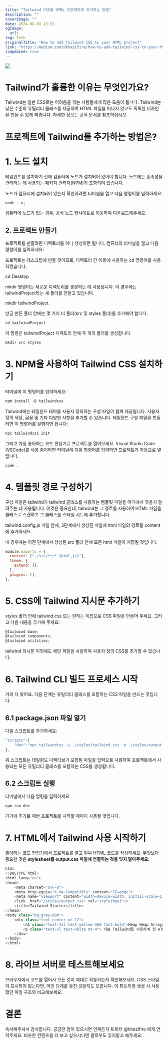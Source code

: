 ```yaml
---
title: "Tailwind CSS를 HTML 프로젝트에 추가하는 방법"
description: ""
coverImage: ""
date: 2024-08-03 15:53
ogImage: 
  url: 
tag: Tech
originalTitle: "How to add Tailwind CSS to your HTML project"
link: "https://medium.com/@khazifire/how-to-add-tailwind-css-to-your-html-project-ef06fcd8dcc9"
isUpdated: true
---
```






<img src="/assets/img/HowtoaddTailwindCSStoyourHTMLproject_0.png" />

# Tailwind가 훌륭한 이유는 무엇인가요?

Tailwind는 일반 CSS로는 어려움을 겪는 사람들에게 많은 도움이 됩니다. Tailwind는 낮은 수준의 유틸리티 클래스를 제공하여 HTML 파일을 떠나지 않고도 독특한 디자인을 만들 수 있게 해줍니다. 자세한 정보는 공식 문서를 참조하십시오.

# 프로젝트에 Tailwind를 추가하는 방법은?

<div class="content-ad"></div>

# 1. 노드 설치

테일윈드를 설치하기 전에 컴퓨터에 노드가 설치되어 있어야 합니다. 노드에는 종속성을 관리하는 데 사용되는 패키지 관리자(NPM)가 포함되어 있습니다.

노드가 컴퓨터에 설치되어 있는지 확인하려면 터미널을 열고 다음 명령어를 입력하세요:

```js
node - v;
```

<div class="content-ad"></div>

컴퓨터에 노드가 없는 경우, 공식 노드 웹사이트로 이동하여 다운로드해주세요.

## 2. 프로젝트 만들기

프로젝트를 만들려면 디렉토리를 하나 생성하면 됩니다. 컴퓨터의 터미널을 열고 다음 명령어를 입력하세요:

프로젝트는 데스크탑에 만들 것이므로, 디렉토리 간 이동에 사용하는 cd 명령어를 사용하겠습니다.

<div class="content-ad"></div>


cd Desktop


mkdir 명령어는 새로운 디렉토리를 생성하는 데 사용됩니다. 이 경우에는 tailwindProject라는 새 폴더를 만들고 있습니다.


mkdir tailwindProject


방금 만든 폴더 안에는 몇 가지 더 폴더(src 및 styles 폴더)를 추가해야 합니다.

<div class="content-ad"></div>

```js
cd tailwindProject
```

이 명령은 tailwindProject 디렉토리 안에 두 개의 폴더를 생성합니다.

```js
mkdir src styles
```

# 3. NPM을 사용하여 Tailwind CSS 설치하기

<div class="content-ad"></div>

터미널에 이 명령어를 입력하세요:

```js
npm install -D tailwindcss
```

Tailwind에는 테일윈드 테마를 사용자 정의하는 구성 파일이 함께 제공됩니다. 사용자 정의 색상, 글꼴 및 기타 다양한 사항을 추가할 수 있습니다. 테일윈드 구성 파일을 만들려면 이 명령어를 실행하면 됩니다:

```js
npx tailwindcss init
```

<div class="content-ad"></div>

그리고 가장 좋아하는 코드 편집기로 프로젝트를 열어보세요. Visual Studio Code (VSCode)를 사용 중이라면 터미널에 다음 명령어를 입력하면 프로젝트가 자동으로 열립니다.

```js
code .
```

# 4. 템플릿 경로 구성하기

구성 파일은 tailwind가 tailwind 클래스를 사용하는 템플릿 파일을 어디에서 찾을지 알려주는 데 사용됩니다. 이것은 중요한데, tailwind는 그 경로를 사용하여 HTML 파일을 클래스로 스캔하고 그 클래스를 스타일 시트에 추가합니다.

<div class="content-ad"></div>

tailwind.config.js 파일 안에, 3단계에서 생성된 파일에 html 파일의 경로를 content에 추가하세요.

내 경우에는 이전 단계에서 생성된 src 폴더 안에 모든 html 파일이 저장될 것입니다.

```js
module.exports = {
  content: ["./src/**/*.{html,js}"],
  theme: {
    extend: {},
  },
  plugins: [],
};
```

# 5. CSS에 Tailwind 지시문 추가하기

<div class="content-ad"></div>

styles 폴더 안에 tailwind.css 또는 원하는 이름으로 CSS 파일을 만들어 주세요. 그리고 다음 내용을 추가해 주세요:

```js
@tailwind base;
@tailwind components;
@tailwind utilities;
```

tailwind 지시문 이외에도 해당 파일을 사용하여 사용자 정의 CSS를 추가할 수 있습니다.

# 6. Tailwind CLI 빌드 프로세스 시작

<div class="content-ad"></div>

거의 다 왔어요. 다음 단계는 유틸리티 클래스를 포함하는 CSS 파일을 만드는 것입니다.

## 6.1 package.json 파일 열기

다음 스크립트를 추가하세요:

```js
"scripts":{
    "dev":"npx tailwindcss -i ./styles/tailwind.css -o ./styles/output.css --watch"
},
```

<div class="content-ad"></div>

위 스크립트는 테일윈드 디렉티브가 포함된 파일을 입력으로 사용하여 프로젝트에서 사용되는 모든 유틸리티 클래스를 포함하는 CSS를 생성합니다.

## 6.2 스크립트 실행

터미널에서 다음 명령을 입력하세요

```js
npm run dev
```

<div class="content-ad"></div>

거기에 추가로 매번 프로젝트를 시작할 때마다 사용될 것입니다.

# 7. HTML에서 Tailwind 사용 시작하기

좋아하는 코드 편집기에서 프로젝트를 열고 일부 HTML 코드를 작성하세요. 무엇보다 중요한 것은 **stylesheet를 output.css 파일에 연결하는 것을 잊지 말아주세요.**

```js
html
<!DOCTYPE html>
<html lang="en">
<head>
    <meta charset="UTF-8">
    <meta http-equiv="X-UA-Compatible" content="IE=edge">
    <meta name="viewport" content="width=device-width, initial-scale=1.0">
    <link  href="/styles/output.css" rel="stylesheet"/>
    <title>Tailwind Starter</title>
</head>
<body class="bg-gray-800">
    <div class="text-center mt-12">
        <h1 class="text-4xl text-yellow-500 font-bold">Heap Heap Arrayy!</h1>
        <p class="text-xl text-white mt-4"> 저는 Tailwind를 사용하여 첫 HTML 프로젝트를 만들었습니다. </p>
    </div>
</body>
</html>
```

<div class="content-ad"></div>

# 8. 라이브 서버로 테스트해보세요

브라우저에서 코드를 열어서 모든 것이 제대로 작동하는지 확인해보세요. CSS 스타일이 표시되지 않는다면, 어떤 단계를 놓친 것일지도 모릅니다. 이 튜토리얼 생성 시 사용했던 파일 구조와 비교해보세요.

# 결론

독서해주셔서 감사합니다. 궁금한 점이 있으시면 언제든지 트위터 @khazifire 에게 연락주세요. 비슷한 컨텐츠를 더 보고 싶으시다면 팔로우도 잊지말고 해주세요.
